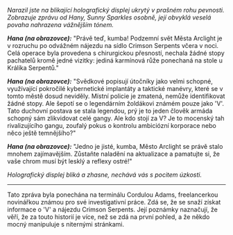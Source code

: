 _Narazil jste na blikající holografický displej ukrytý v prašném rohu pevnosti. Zobrazuje zprávu od Hany, Sunny Sparkles osobně, její obvyklá veselá povaha nahrazena vážnějším tónem._

**_Hana (na obrazovce):_** "Právě teď, kumba! Podzemní svět Města Arclight je v rozruchu po odvážném nájezdu na sídlo Crimson Serpents včera v noci. Celá operace byla provedena s chirurgickou přesností, nechala žádné stopy pachatelů kromě jedné vizitky: jediná karmínová růže ponechaná na stole u Králíka Serpentů."

**_Hana (na obrazovce):_** "Svědkové popisují útočníky jako velmi schopné, využívající pokročilé kybernetické implantáty a taktické manévry, které se v tomto městě dosud neviděly. Místní policie je zmatená, nemůže identifikovat žádné stopy. Ale šepotí se o legendárním žoldákovi známém pouze jako 'V'. Tato duchovní postava se stala legendou, prý je to jeden člověk armáda schopný sám zlikvidovat celé gangy. Ale kdo stojí za V? Je to mocenský tah rivalizujícího gangu, zoufalý pokus o kontrolu ambiciózní korporace nebo něco ještě temnějšího?"

**_Hana (na obrazovce):_** "Jedno je jisté, kumba, Město Arclight se právě stalo mnohem zajímavějším. Zůstaňte naladění na aktualizace a pamatujte si, že vaše chrom musí být lesklý a reflexy ostré!"

_Holografický displej bliká a zhasne, nechává vás s pocitem úzkosti._

---

Tato zpráva byla ponechána na terminálu Cordulou Adams, freelancerkou novinářkou známou pro své investigativní práce. Zdá se, že se snaží získat informace o 'V' a nájezdu Crimson Serpents. Její poznámky naznačují, že věří, že za touto historií je více, než se zdá na první pohled, a že někdo mocný manipuluje s niternými stránkami.
